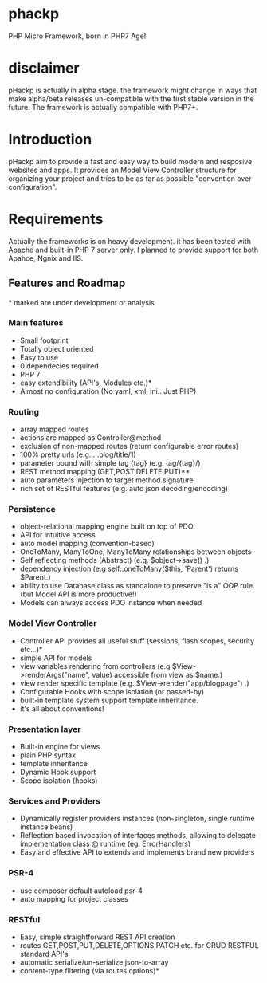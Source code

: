 # phackp
PHP Micro Framework, born in PHP7 Age!

# disclaimer

pHackp is actually in alpha stage.
the framework might change in ways that make alpha/beta releases un-compatible with the first stable version in the future.
The framework is actually compatible with PHP7+.

# Introduction
pHackp aim to provide a fast and easy way to build modern and resposive websites and apps.
It provides an Model View Controller structure for organizing your project and tries to be as far as possible "convention over configuration".

# Requirements
Actually the frameworks is on heavy development. it has been tested with Apache and built-in PHP 7 server only. I planned to provide support for both Apahce, Ngnix and IIS.


## Features and Roadmap
\* marked are under development or analysis

### Main features
  * Small footprint
  * Totally object oriented
  * Easy to use
  * 0 dependecies required
  * PHP 7
  * easy extendibility (API's, Modules etc.)*
  * Almost no configuration (No yaml, xml, ini.. Just PHP)

### Routing
  * array mapped routes
  * actions are mapped as Controller@method
  * exclusion of non-mapped routes (return configurable error routes)
  * 100% pretty urls (e.g. ...blog/title/1)
  * parameter bound with simple tag {tag} (e.g. tag/{tag}/)
  * REST method mapping (GET,POST,DELETE,PUT)**
  * auto parameters injection to target method signature
  * rich set of RESTful features (e.g. auto json decoding/encoding)

### Persistence
   * object-relational mapping engine built on top of PDO.
   * API for intuitive access
   * auto model mapping (convention-based)
   * OneToMany, ManyToOne, ManyToMany relationships between objects
   * Self reflecting methods (Abstract) (e.g. $object->save() .)
   * dependency injection (e.g self::oneToMany($this, 'Parent') returns $Parent.)
   * ability to use Database class as standalone to preserve "is a" OOP rule. (but Model API is more productive!)
   * Models can always access PDO instance when needed
   
### Model View Controller
  * Controller API provides all useful stuff (sessions, flash scopes, security etc...)*
  * simple API for models
  * view variables rendering from controllers (e.g $View->renderArgs("name", value) accessible from view as $name.)
  * view render specific template (e.g. $View->render("app/blogpage") .)
  * Configurable Hooks with scope isolation (or passed-by)
  * built-in template system support template inheritance.
  * it's all about conventions!

### Presentation layer
  * Built-in engine for views
   * plain PHP syntax
   * template inheritance
   * Dynamic Hook support
   * Scope isolation (hooks)
   
### Services and Providers
   * Dynamically register providers instances (non-singleton, single runtime instance beans)
   * Reflection based invocation of interfaces methods, allowing to delegate implementation class @ runtime (eg. ErrorHandlers)
   * Easy and effective API to extends and implements brand new providers
 
### PSR-4
  * use composer default autoload psr-4
  * auto mapping for project classes
  
### RESTful
  * Easy, simple straightforward REST API creation
  * routes GET,POST,PUT,DELETE,OPTIONS,PATCH etc. for CRUD RESTFUL standard API's
  * automatic serialize/un-serialize json-to-array
  * content-type filtering (via routes options)*

